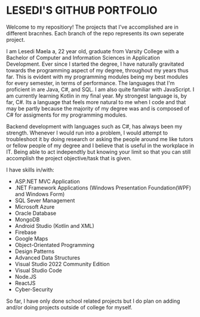 # LESEDI'S GITHUB PORTFOLIO
Welcome to my repositiory! The projects that I've accomplished are in different bracnhes. Each branch of the repo represents its own seperate project.

I am Lesedi Maela a, 22 year old, graduate from Varsity College with a Bachelor of Computer and Information Sciences in Application Development. Ever since I started the degree, I have naturally gravitated towards the programming aspect of my degree, throughout my years thus far. This is evident with my programming modules being my best modules for every semester, in terms of performance. The languages that I'm proficient in are Java, C#, and SQL. I am also quite familiar with JavaScript. I am currently learning Kotlin in my final year. My strongest language is, by far, C#. Its a language that feels more natural to me when I code and that may be partly because the majority of my degree was and is composed of C# for assigments for my programming modules.

Backend development with languages such as C#, has always been my strength. Whenever I would run into a problem, I would attempt to troubleshoot it by doing research or asking the people around me like tutors or fellow people of my degree and I believe that is useful in the workplace in IT. Being able to act independtly but knowing your limit so that you can still accomplish the project objective/task that is given.

I have skills in/with:

* ASP.NET MVC Application
* .NET Framework Applications (Windows Presentation Foundation(WPF) and Windows Form)
* SQL Sever Management
* Microsoft Azure
* Oracle Database
* MongoDB
* Android Studio (Kotlin and XML)
* Firebase
* Google Maps
* Object-Orientated Programming
* Design Patterns
* Advanced Data Structures
* Visual Studio 2022 Community Edition
* Visual Studio Code
* Node.JS
* ReactJS
* Cyber-Security

So far, I have only done school related projects but I do plan on adding and/or doing projects outside of college for myself.

